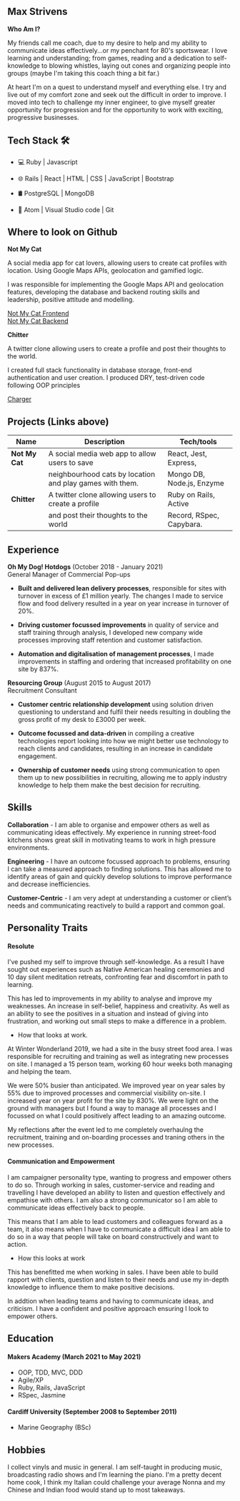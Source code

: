 ## Max Strivens

**Who Am I?**

My friends call me coach, due to my desire to help and my ability to communicate ideas effectively...or my penchant for 80's sportswear. I love learning and understanding; from games, reading and a dedication to self-knowledge to blowing whistles, laying out cones and organizing people into groups (maybe I'm taking this coach thing a bit far.)

At heart I'm on a quest to understand myself and everything else. I try and live out of my comfort zone and seek out the difficult in order to improve. I moved into tech to challenge my inner engineer, to give myself greater opportunity for progression and for the opportunity to work with exciting, progressive businesses.

## Tech Stack 🛠

- 💻  Ruby | Javascript

- 🌐 Rails | React | HTML | CSS | JavaScript | Bootstrap 

- 🛢 PostgreSQL | MongoDB

- 🔧 Atom | Visual Studio code | Git

## Where to look on Github

**Not My Cat**

A social media app for cat lovers, allowing users to create cat profiles with location. Using Google Maps APIs, geolocation and gamified logic.

I was responsible for implementing the Google Maps API and geolocation features, developing the database and backend routing skills and leadership, positive attitude and modelling.

<a href='https://github.com/mstrivens/not_my_cat_frontend'>Not My Cat Frontend</a>  
<a href='https://github.com/mstrivens/not_my_cat_backend'>Not My Cat Backend</a>

**Chitter**

A twitter clone allowing users to create a profile and post their thoughts to the world.

I created full stack functionality in database storage, front-end authentication and user creation. I produced DRY, test-driven code following OOP principles

<a href='https://github.com/mstrivens/chitter_on_rails'>Charger</a>

## Projects (Links above)

| Name                         | Description                                             | Tech/tools                |
| ---------------------------- | -------------------                                     | -----------------         |
| **Not My Cat**               | A social media web app to allow users to save           | React, Jest, Express,     |
|                              | neighbourhood cats by location and play games with them.| Mongo DB, Node.js, Enzyme |
|  **Chitter**                 |A twitter clone allowing users to create a profile       | Ruby on Rails, Active     |
|                              | and post their thoughts to the world                    | Record, RSpec, Capybara.  |

## Experience

**Oh My Dog! Hotdogs** (October 2018 - January 2021)  
General Manager of Commercial Pop-ups

- **Built and delivered lean delivery processes**, responsible for sites with turnover in excess of £1 million yearly. The changes I made to service flow and food delivery resulted in a year on year increase in turnover of 20%.

- **Driving customer focussed improvements** in quality of service and staff training through analysis, I developed new company wide processes improving staff retention and customer satisfaction. 

- **Automation and digitalisation of management processes**, I made improvements in staffing and ordering that increased profitability on one site by 837%.


**Resourcing Group** (August 2015 to August 2017)  
Recruitment Consultant

- **Customer centric relationship development** using solution driven questioning to understand and fulfil their needs resulting in doubling the gross profit of my desk to £3000 per week.

- **Outcome focussed and data-driven** in compiling a creative technologies report looking into how we might better use technology to reach clients and candidates, resulting in an increase in candidate engagement.

- **Ownership of customer needs** using strong communication to open them up to new possibilities in recruiting, allowing me to apply industry knowledge to help them make the best decision for recruiting.

## Skills

**Collaboration** - I am able to organise and empower others as well as communicating ideas effectively. My experience in running street-food kitchens shows great skill in motivating teams to work in high pressure environments.

**Engineering** - I have an outcome focussed approach to problems, ensuring I can take a measured approach to finding solutions. This has allowed me to identify areas of gain and quickly develop solutions to improve performance and decrease inefficiencies.

**Customer-Centric** - I am very adept at understanding a customer or client’s needs and communicating reactively to build a rapport and common goal.

## Personality Traits

#### Resolute

I've pushed my self to improve through self-knowledge. As a result I have sought out experiences such as Native American healing ceremonies and 10 day silent meditation retreats, confronting fear and discomfort in path to learning. 

This has led to improvements in my ability to analyse and improve my weaknesses. An increase in self-belief, happiness and creativity. As well as an ability to see the positives in a situation and instead of giving into frustration, and working out small steps to make a difference in a problem.

- How that looks at work.

At Winter Wonderland 2019, we had a site in the busy street food area. I was responsible for recruiting and training as well as integrating new processes on site. I managed a 15 person team, working 60 hour weeks both managing and helping the team.

We were 50% busier than anticipated. We improved year on year sales by 55% due to improved processes and commercial visibility on-site. I increased year on year profit for the site by 830%. We were light on the ground with managers but I found a way to manage all processes and I focussed on what I could positively affect leading to an amazing outcome.

My reflections after the event led to me completely overhaulng the recruitment, training and on-boarding processes and traning others in the new processes.

#### Communication and Empowerment

I am campaigner personality type, wanting to progress and empower others to do so. Through working in sales, customer-service and reading and travelling I have developed an ability to listen and question effectively and empathise with others. I am also a strong communicator so I am able to communicate ideas effectively back to people. 

This means that I am able to lead customers and colleagues forward as a team, it also means when I have to communicate a difficult idea I am able to do so in a way that people will take on board constructively and want to action.

- How this looks at work

This has benefitted me when working in sales. I have been able to build rapport with clients, question and listen to their needs and use my in-depth knowledge to influence them to make positive decisions.

In addtion when leading teams and having to communicate ideas, and criticism. I have a confident and positive approach ensuring I look to empower others.

## Education

#### Makers Academy (March 2021 to May 2021)

- OOP, TDD, MVC, DDD
- Agile/XP
- Ruby, Rails, JavaScript
- RSpec, Jasmine

#### Cardiff University (September 2008 to September 2011)

- Marine Geography (BSc)

## Hobbies

I collect vinyls and music in general. I am self-taught in producing music, broadcasting radio shows and I'm learning the piano.
I'm a pretty decent home cook, I think my Italian could challenge your average Nonna and my Chinese and Indian food would stand up to most takeaways.
